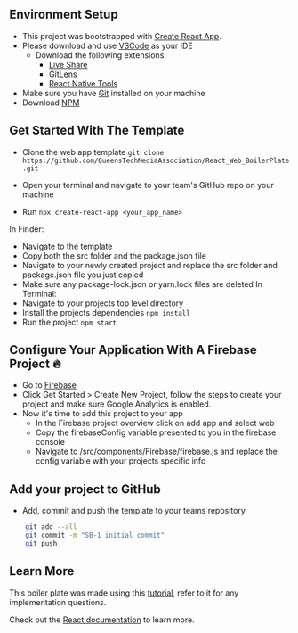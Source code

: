 ## Environment Setup
- This project was bootstrapped with [Create React App](https://reactjs.org/docs/create-a-new-react-app.html).
- Please download and use [VSCode](https://code.visualstudio.com/) as your IDE
    -  Download the following extensions:
        - [Live Share](https://marketplace.visualstudio.com/items?itemName=MS-vsliveshare.vsliveshare-pack)
        - [GitLens](https://marketplace.visualstudio.com/items?itemName=eamodio.gitlens)
        - [React Native Tools](https://marketplace.visualstudio.com/items?itemName=msjsdiag.vscode-react-native)
- Make sure you have [Git](https://git-scm.com/) installed on your machine
- Download [NPM](https://www.npmjs.com/get-npm)

## Get Started With The Template
- Clone the web app template
`git clone https://github.com/QueensTechMediaAssociation/React_Web_BoilerPlate.git`

- Open your terminal and navigate to your team's GitHub repo on your machine
- Run 
`npx create-react-app <your_app_name>`

In Finder:
- Navigate to the template
- Copy both the src folder and the package.json file
- Navigate to your newly created project and replace the src folder and package.json file you just copied
- Make sure any package-lock.json or yarn.lock files are deleted
In Terminal:
- Navigate to your projects top level directory 
- Install the projects dependencies
`npm install`
- Run the project
`npm start`

## Configure Your Application With A Firebase Project :fire:

- Go to [Firebase](https://firebase.google.com/)
- Click Get Started > Create New Project, follow the steps to create your project and make sure Google Analytics is enabled.
- Now it's time to add this project to your app
  - In the Firebase project overview click on add app and select web
  - Copy the firebaseConfig variable presented to you in the firebase console
  - Navigate to /src/components/Firebase/firebase.js and replace the config variable with your projects specific info

## Add your project to GitHub
- Add, commit and push the template to your teams repository
```sh
    git add --all
    git commit -m "SB-1 initial commit"
    git push
```

## Learn More
This boiler plate was made using this [tutorial](https://www.robinwieruch.de/complete-firebase-authentication-react-tutorial#react-router-for-firebase-auth), refer to it for any implementation questions.

Check out the [React documentation](https://reactjs.org/) to learn more.


